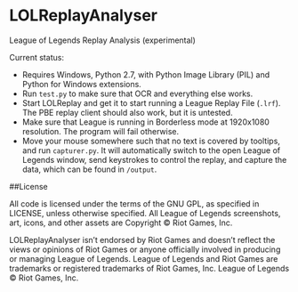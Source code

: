 LOLReplayAnalyser
=================

League of Legends Replay Analysis (experimental)

Current status:
- Requires Windows, Python 2.7, with Python Image Library (PIL) and Python for Windows extensions.
- Run `test.py` to make sure that OCR and everything else works.
- Start LOLReplay and get it to start running a League Replay File (`.lrf`). The PBE replay client should also work, but it is untested.
- Make sure that League is running in Borderless mode at 1920x1080 resolution. The program will fail otherwise.
- Move your mouse somewhere such that no text is covered by tooltips, and run `capturer.py`. It will automatically switch to the open League of Legends window, send keystrokes to control the replay, and capture the data, which can be found in `/output`.

##License

All code is licensed under the terms of the GNU GPL, as specified in LICENSE, unless otherwise specified. All League of Legends screenshots, art, icons, and other assets are Copyright © Riot Games, Inc.

LOLReplayAnalyser isn’t endorsed by Riot Games and doesn’t reflect the views or opinions of Riot Games or anyone officially involved in producing or managing League of Legends. League of Legends and Riot Games are trademarks or registered trademarks of Riot Games, Inc. League of Legends © Riot Games, Inc.
